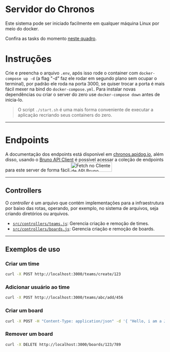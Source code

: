 # Servidor do Chronos
Este sistema pode ser iniciado facilmente em qualquer máquina Linux por meio do docker.

Confira as tasks do momento [neste quadro](https://github.com/orgs/chronos-take-your-time/projects/1/views/2).

# Instruções
Crie e preencha o arquivo `.env`, após isso rode o container com `docker-compose up -d` (a flag "-d" faz ele rodar em segundo plano sem ocupar o terminal), por padrão ele roda na porta 3000, se quiser trocar a porta é mais fácil mexer na bind do `docker-compose.yml`. Para instalar novas dependências ou criar o server do zero use `docker-compose down` antes de inicia-lo.

> O script `./start.sh` é uma mais forma conveniente de executar a aplicação recriando seus containers do zero.

---
# Endpoints
A documentação dos endpoints está disponível em [chronos.apidog.io](chronos.apidog.io), além disso, usando o [Bruno API Client](https://www.usebruno.com/) é possível acessar a coleção de endpoints para este server de forma fácil.[<img src="https://fetch.usebruno.com/button.svg" alt="Fetch no Cliente de API Bruno" style="width: 130px; height: 30px;" width="128" height="32">](https://fetch.usebruno.com?url=https://github.com/chronos-take-your-time/api-bruno.git "target=_blank rel=noopener noreferrer")

---

## Controllers
O *controller* é um arquivo que contém implementações para a infraestrutura por baixo das rotas, operando, por exemplo, no sistema de arquivos, seja criando diretórios ou arquivos.

- [`src/controllers/teams.js`](src/controllers/teams.js): Gerencia criação e remoção de times.
- [`src/controllers/boards.js`](src/controllers/boards.js): Gerencia criação e remoção de boards.

---

## Exemplos de uso

### Criar um time
```bash
curl -X POST http://localhost:3000/teams/create/123
```

### Adicionar usuário ao time
```bash
curl -X POST http://localhost:3000/teams/abc/add/456
```

### Criar um board
```bash
curl -X POST -H "Content-Type: application/json" -d '{ "Hello, i am a JSON (Joaquim Standart Object Notation)" }' http://localhost:3000/boards/123/789
```

### Remover um board
```bash
curl -X DELETE http://localhost:3000/boards/123/789
```
